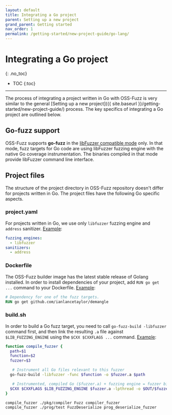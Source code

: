 ```yaml
---
layout: default
title: Integrating a Go project
parent: Setting up a new project
grand_parent: Getting started
nav_order: 1
permalink: /getting-started/new-project-guide/go-lang/
---
```


# Integrating a Go project
{: .no_toc}

- TOC
{:toc}
---

The process of integrating a project written in Go with OSS-Fuzz is very similar
to the general
[Setting up a new project]({{ site.baseurl }}/getting-started/new-project-guide/)
process. The key specifics of integrating a Go project are outlined below.

## Go-fuzz support

OSS-Fuzz supports **go-fuzz** in the
[libFuzzer compatible mode](https://github.com/dvyukov/go-fuzz#libfuzzer-support)
only. In that mode, fuzz targets for Go code are using libFuzzer fuzzing engine
with the native Go coverage instrumentation. The binaries compiled in that mode
provide libFuzzer command line interface.

## Project files

The structure of the project directory in OSS-Fuzz repository doesn't differ for
projects written in Go. The project files have the following Go specific aspects.

### project.yaml

For projects written in Go, we use only `libfuzzer` fuzzing engine and `address`
sanitizer.
[Example](https://github.com/google/oss-fuzz/blob/356f2b947670b7eb33a1f535c71bc5c87a60b0d1/projects/syzkaller/project.yaml#L7):

```yaml
fuzzing_engines:
  - libfuzzer
sanitizers:
  - address
```

### Dockerfile

The OSS-Fuzz builder image has the latest stable release of Golang installed. In
order to install dependencies of your project, add `RUN go get ...` command to
your Dockerfile.
[Example](https://github.com/google/oss-fuzz/blob/356f2b947670b7eb33a1f535c71bc5c87a60b0d1/projects/syzkaller/Dockerfile#L23):

```dockerfile
# Dependency for one of the fuzz targets.
RUN go get github.com/ianlancetaylor/demangle
```

### build.sh

In order to build a Go fuzz target, you need to call `go-fuzz-build -libfuzzer`
command first, and then link the resulting `.a` file against
`$LIB_FUZZING_ENGINE` using the `$CXX $CXXFLAGS ...` command.
[Example](https://github.com/google/oss-fuzz/blob/356f2b947670b7eb33a1f535c71bc5c87a60b0d1/projects/syzkaller/build.sh#L19):

```sh
function compile_fuzzer {
  path=$1
  function=$2
  fuzzer=$3

   # Instrument all Go files relevant to this fuzzer
  go-fuzz-build -libfuzzer -func $function -o $fuzzer.a $path 

   # Instrumented, compiled Go ($fuzzer.a) + fuzzing engine = fuzzer binary
  $CXX $CXXFLAGS $LIB_FUZZING_ENGINE $fuzzer.a -lpthread -o $OUT/$fuzzer
}

compile_fuzzer ./pkg/compiler Fuzz compiler_fuzzer
compile_fuzzer ./prog/test FuzzDeserialize prog_deserialize_fuzzer
```
